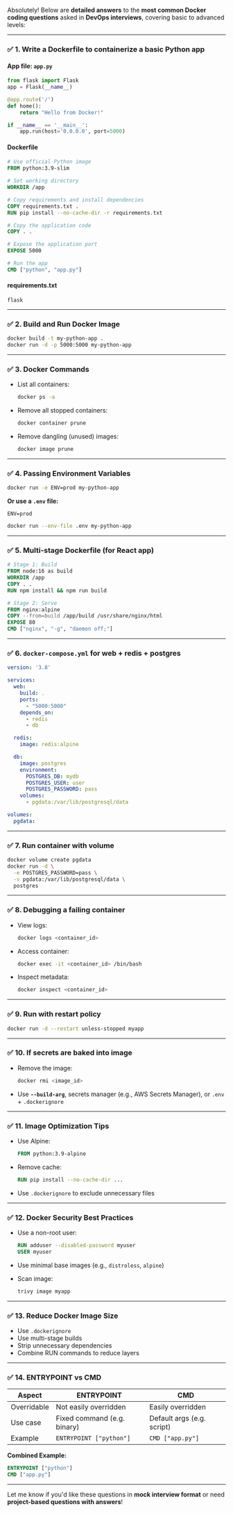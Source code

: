 Absolutely! Below are **detailed answers** to the **most common Docker coding questions** asked in **DevOps interviews**, covering basic to advanced levels:

---

### ✅ 1. **Write a Dockerfile to containerize a basic Python app**

#### **App file: `app.py`**

```python
from flask import Flask
app = Flask(__name__)

@app.route('/')
def home():
    return "Hello from Docker!"

if __name__ == '__main__':
    app.run(host='0.0.0.0', port=5000)
```

#### **Dockerfile**

```Dockerfile
# Use official Python image
FROM python:3.9-slim

# Set working directory
WORKDIR /app

# Copy requirements and install dependencies
COPY requirements.txt .
RUN pip install --no-cache-dir -r requirements.txt

# Copy the application code
COPY . .

# Expose the application port
EXPOSE 5000

# Run the app
CMD ["python", "app.py"]
```

#### **requirements.txt**

```
flask
```

---

### ✅ 2. **Build and Run Docker Image**

```bash
docker build -t my-python-app .
docker run -d -p 5000:5000 my-python-app
```

---

### ✅ 3. **Docker Commands**

* List all containers:

  ```bash
  docker ps -a
  ```

* Remove all stopped containers:

  ```bash
  docker container prune
  ```

* Remove dangling (unused) images:

  ```bash
  docker image prune
  ```

---

### ✅ 4. **Passing Environment Variables**

```bash
docker run -e ENV=prod my-python-app
```

**Or use a `.env` file:**

```env
ENV=prod
```

```bash
docker run --env-file .env my-python-app
```

---

### ✅ 5. **Multi-stage Dockerfile (for React app)**

```Dockerfile
# Stage 1: Build
FROM node:16 as build
WORKDIR /app
COPY . .
RUN npm install && npm run build

# Stage 2: Serve
FROM nginx:alpine
COPY --from=build /app/build /usr/share/nginx/html
EXPOSE 80
CMD ["nginx", "-g", "daemon off;"]
```

---

### ✅ 6. **`docker-compose.yml` for web + redis + postgres**

```yaml
version: '3.8'

services:
  web:
    build: .
    ports:
      - "5000:5000"
    depends_on:
      - redis
      - db

  redis:
    image: redis:alpine

  db:
    image: postgres
    environment:
      POSTGRES_DB: mydb
      POSTGRES_USER: user
      POSTGRES_PASSWORD: pass
    volumes:
      - pgdata:/var/lib/postgresql/data

volumes:
  pgdata:
```

---

### ✅ 7. **Run container with volume**

```bash
docker volume create pgdata
docker run -d \
  -e POSTGRES_PASSWORD=pass \
  -v pgdata:/var/lib/postgresql/data \
  postgres
```

---

### ✅ 8. **Debugging a failing container**

* View logs:

  ```bash
  docker logs <container_id>
  ```

* Access container:

  ```bash
  docker exec -it <container_id> /bin/bash
  ```

* Inspect metadata:

  ```bash
  docker inspect <container_id>
  ```

---

### ✅ 9. **Run with restart policy**

```bash
docker run -d --restart unless-stopped myapp
```

---

### ✅ 10. **If secrets are baked into image**

* Remove the image:

  ```bash
  docker rmi <image_id>
  ```

* Use **`--build-arg`**, secrets manager (e.g., AWS Secrets Manager), or `.env` + `.dockerignore`

---

### ✅ 11. **Image Optimization Tips**

* Use Alpine:

  ```Dockerfile
  FROM python:3.9-alpine
  ```

* Remove cache:

  ```Dockerfile
  RUN pip install --no-cache-dir ...
  ```

* Use `.dockerignore` to exclude unnecessary files

---

### ✅ 12. **Docker Security Best Practices**

* Use a non-root user:

  ```Dockerfile
  RUN adduser --disabled-password myuser
  USER myuser
  ```

* Use minimal base images (e.g., `distroless`, `alpine`)

* Scan image:

  ```bash
  trivy image myapp
  ```

---

### ✅ 13. **Reduce Docker Image Size**

* Use `.dockerignore`
* Use multi-stage builds
* Strip unnecessary dependencies
* Combine RUN commands to reduce layers

---

### ✅ 14. **ENTRYPOINT vs CMD**

| Aspect      | ENTRYPOINT                  | CMD                        |
| ----------- | --------------------------- | -------------------------- |
| Overridable | Not easily overridden       | Easily overridden          |
| Use case    | Fixed command (e.g. binary) | Default args (e.g. script) |
| Example     | `ENTRYPOINT ["python"]`     | `CMD ["app.py"]`           |

**Combined Example:**

```Dockerfile
ENTRYPOINT ["python"]
CMD ["app.py"]
```

---

Let me know if you'd like these questions in **mock interview format** or need **project-based questions with answers**!

